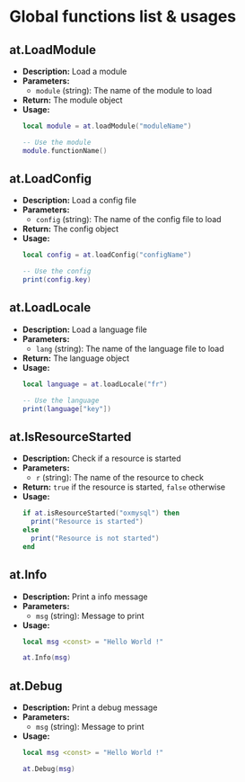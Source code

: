 # Global functions list & usages

## at.LoadModule
- **Description:** Load a module
- **Parameters:**
  - `module` (string): The name of the module to load
- **Return:** The module object
- **Usage:**
  ```lua
  local module = at.loadModule("moduleName")

  -- Use the module
  module.functionName()
  ```

## at.LoadConfig
- **Description:** Load a config file
- **Parameters:**
  - `config` (string): The name of the config file to load
- **Return:** The config object
- **Usage:**
  ```lua
  local config = at.loadConfig("configName")

  -- Use the config
  print(config.key)
  ```

## at.LoadLocale
- **Description:** Load a language file
- **Parameters:**
  - `lang` (string): The name of the language file to load
- **Return:** The language object
- **Usage:**
  ```lua
  local language = at.loadLocale("fr")

  -- Use the language
  print(language["key"])
  ```

## at.IsResourceStarted
- **Description:** Check if a resource is started
- **Parameters:**
  - `r` (string): The name of the resource to check
- **Return:** `true` if the resource is started, `false` otherwise
- **Usage:**
  ```lua
  if at.isResourceStarted("oxmysql") then
    print("Resource is started")
  else
    print("Resource is not started")
  end
  ```

## at.Info
- **Description:** Print a info message
- **Parameters:**
  - `msg` (string): Message to print
- **Usage:**
  ```lua
  local msg <const> = "Hello World !"

  at.Info(msg)
  ```

## at.Debug
- **Description:** Print a debug message
- **Parameters:**
  - `msg` (string): Message to print
- **Usage:**
  ```lua
  local msg <const> = "Hello World !"

  at.Debug(msg)
  ```